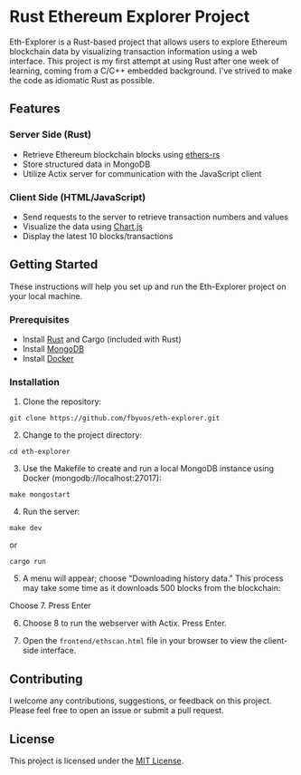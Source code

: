 # Rust Ethereum Explorer Project

Eth-Explorer is a Rust-based project that allows users to explore Ethereum blockchain data by visualizing transaction information using a web interface. This project is my first attempt at using Rust after one week of learning, coming from a C/C++ embedded background. I've strived to make the code as idiomatic Rust as possible.

## Features

### Server Side (Rust)

- Retrieve Ethereum blockchain blocks using [ethers-rs](https://github.com/gakonst/ethers-rs)
- Store structured data in MongoDB
- Utilize Actix server for communication with the JavaScript client

### Client Side (HTML/JavaScript)

- Send requests to the server to retrieve transaction numbers and values
- Visualize the data using [Chart.js](https://www.chartjs.org/)
- Display the latest 10 blocks/transactions

## Getting Started

These instructions will help you set up and run the Eth-Explorer project on your local machine.

### Prerequisites

- Install [Rust](https://www.rust-lang.org/tools/install) and Cargo (included with Rust)
- Install [MongoDB](https://docs.mongodb.com/manual/installation/)
- Install [Docker](https://docs.docker.com/desktop/install/mac-install/)

### Installation

1. Clone the repository:

```
git clone https://github.com/fbyuos/eth-explorer.git
```

2. Change to the project directory:

```
cd eth-explorer
```

3. Use the Makefile to create and run a local MongoDB instance using Docker (mongodb://localhost:27017):

```
make mongostart
```

4. Run the server:

```
make dev
```

or

```
cargo run
```

5. A menu will appear; choose "Downloading history data." This process may take some time as it downloads 500 blocks from the blockchain:

Choose 7.
Press Enter

6. Choose 8 to run the webserver with Actix. Press Enter.

7. Open the `frontend/ethscan.html` file in your browser to view the client-side interface.

## Contributing

I welcome any contributions, suggestions, or feedback on this project. Please feel free to open an issue or submit a pull request.

## License

This project is licensed under the [MIT License](https://opensource.org/licenses/MIT).
